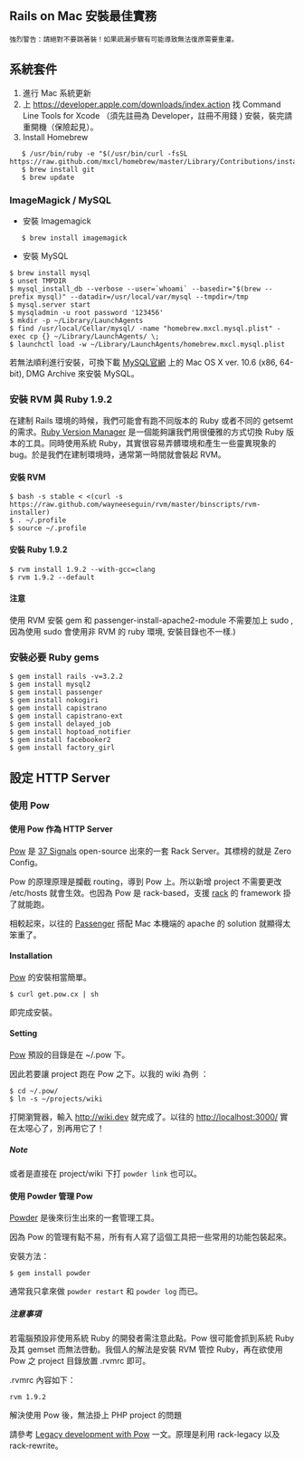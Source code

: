 ## Rails on Mac 安裝最佳實務

`強烈警告：請絕對不要跳著裝！如果疏漏步驟有可能導致無法復原需要重灌。`

## 系統套件

1. 進行 Mac 系統更新
2. 上 <https://developer.apple.com/downloads/index.action> 找 Command Line Tools for Xcode （須先註冊為 Developer，註冊不用錢 ) 安裝，裝完請重開機（保險起見）。
3. Install Homebrew
   
```
   $ /usr/bin/ruby -e "$(/usr/bin/curl -fsSL https://raw.github.com/mxcl/homebrew/master/Library/Contributions/install_homebrew.rb)"
   $ brew install git
   $ brew update
```

###  ImageMagick / MySQL

* 安裝 Imagemagick

```
   $ brew install imagemagick
```

*  安裝 MySQL

```
$ brew install mysql
$ unset TMPDIR
$ mysql_install_db --verbose --user=`whoami` --basedir="$(brew --prefix mysql)" --datadir=/usr/local/var/mysql --tmpdir=/tmp
$ mysql.server start
$ mysqladmin -u root password '123456'
$ mkdir -p ~/Library/LaunchAgents
$ find /usr/local/Cellar/mysql/ -name "homebrew.mxcl.mysql.plist" -exec cp {} ~/Library/LaunchAgents/ \;
$ launchctl load -w ~/Library/LaunchAgents/homebrew.mxcl.mysql.plist

```

若無法順利進行安裝，可換下載 [MySQL官網](http://dev.mysql.com/downloads/mysql/) 上的 Mac OS X ver. 10.6 (x86, 64-bit), DMG Archive 來安裝 MySQL。
  

### 安裝 RVM 與 Ruby 1.9.2

在建制 Rails 環境的時候，我們可能會有跑不同版本的 Ruby 或者不同的 getsemt 的需求。[Ruby Version Manager](https://rvm.beginrescueend.com/) 是一個能夠讓我們用很優雅的方式切換 Ruby 版本的工具。同時使用系統 Ruby，其實很容易弄髒環境和產生一些靈異現象的 bug。於是我們在建制環境時，通常第一時間就會裝起 RVM。

#### 安裝 RVM

```
$ bash -s stable < <(curl -s https://raw.github.com/wayneeseguin/rvm/master/binscripts/rvm-installer)
$ . ~/.profile
$ source ~/.profile
```
    
#### 安裝 Ruby 1.9.2

```
$ rvm install 1.9.2 --with-gcc=clang
$ rvm 1.9.2 --default 

```

#### 注意

使用 RVM 安裝 gem 和 passenger-install-apache2-module 不需要加上 sudo , 因為使用 sudo 會使用非 RVM 的 ruby 環境, 安裝目錄也不一樣.) 
    

### 安裝必要 Ruby gems

```
$ gem install rails -v=3.2.2
$ gem install mysql2
$ gem install passenger
$ gem install nokogiri
$ gem install capistrano
$ gem install capistrano-ext
$ gem install delayed_job
$ gem install hoptoad_notifier
$ gem install facebooker2
$ gem install factory_girl
```

## 設定 HTTP Server

### 使用 Pow

#### 使用 Pow 作為 HTTP Server

[Pow](http://pow.cx) 是 [37 Signals](http://37signals.com/) open-source 出來的一套 Rack Server。其標榜的就是 Zero Config。

Pow 的原理原理是攔截 routing，導到 Pow 上。所以新增 project 不需要更改 /etc/hosts 就會生效。也因為 Pow 是 rack-based，支援 [rack](http://rack.rubyforge.org/) 的 framework 掛了就能跑。


相較起來，以往的 [Passenger](http://www.modrails.com/) 搭配 Mac 本機端的 apache 的 solution 就顯得太笨重了。

#### Installation 

[Pow](http://pow.cx) 的安裝相當簡單。

```    
$ curl get.pow.cx | sh
```

即完成安裝。

#### Setting 

[Pow](http://pow.cx) 預設的目錄是在 ~/.pow 下。


因此若要讓 project 跑在 Pow 之下。以我的 wiki 為例 ：

```  
$ cd ~/.pow/
$ ln -s ~/projects/wiki
```  

打開瀏覽器，輸入 <http://wiki.dev> 就完成了。以往的 <http://localhost:3000/> 實在太噁心了，別再用它了！

##### Note

或者是直接在 project/wiki 下打 `powder link` 也可以。


#### 使用 Powder 管理 Pow

[Powder](https://github.com/Rodreegez/powder)  是後來衍生出來的一套管理工具。

因為 Pow 的管理有點不易，所有有人寫了這個工具把一些常用的功能包裝起來。

安裝方法：

```
$ gem install powder
```    

通常我只拿來做 `powder restart` 和 `powder log` 而已。

##### 注意事項

若電腦預設非使用系統 Ruby 的開發者需注意此點。Pow 很可能會抓到系統 Ruby 及其  gemset 而無法啓動。我個人的解法是安裝 RVM 管控 Ruby，再在欲使用 Pow 之 project 目錄放置 .rvmrc 即可。

.rvmrc 內容如下：

```
rvm 1.9.2
```

解決使用 Pow 後，無法掛上 PHP project 的問題

請參考 [Legacy development with Pow](http://stuff-things.net/2011/05/16/legacy-development-with-pow/) 一文。原理是利用 rack-legacy 以及 rack-rewrite。
